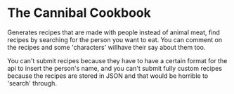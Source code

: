 # The Cannibal Cookbook
Generates recipes that are made with people instead of animal meat, find recipes by searching for the person you want to eat. You can comment on the recipes and some 'characters' willhave their say about them too.

You can't submit recipes because they have to have a certain format for the api to insert the person's name, and you can't submit fully custom recipes because the recipes are stored in JSON and that would be horrible to 'search' through.